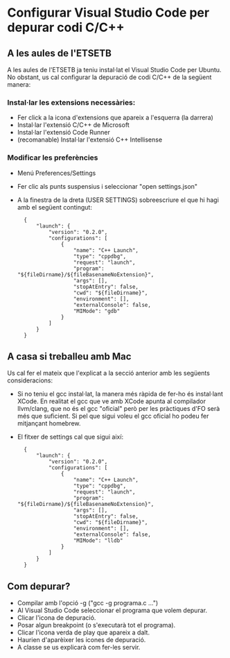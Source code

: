 # Configurar Visual Studio Code per depurar codi C/C++ 

## A les aules de l'ETSETB

A les aules de l'ETSETB ja teniu instal·lat el Visual Studio Code per Ubuntu. No obstant, us cal configurar la depuració de codi C/C++ de la següent manera:

### Instal·lar les extensions necessàries:

- Fer click a la icona d'extensions que apareix a l'esquerra (la darrera)
- Instal·lar l'extensió C/C++ de Microsoft
- Instal·lar l'extensió Code Runner
- (recomanable) Instal·lar l'extensió C++ Intellisense 

### Modificar les preferències 

- Menú Preferences/Settings 
- Fer clic als punts suspensius i seleccionar "open settings.json"
- A la finestra de la dreta (USER SETTINGS) sobreescriure el que hi hagi amb el següent contingut:

		{
		    "launch": {
		        "version": "0.2.0",
		        "configurations": [
		            {
		                "name": "C++ Launch",
		                "type": "cppdbg",
		                "request": "launch",
		                "program": "${fileDirname}/${fileBasenameNoExtension}",
		                "args": [],
		                "stopAtEntry": false,
		                "cwd": "${fileDirname}",
		                "environment": [],
		                "externalConsole": false,
		                "MIMode": "gdb"
		            }
		        ]
		    }
		} 

## A casa si treballeu amb Mac

Us cal fer el mateix que l'explicat a la secció anterior amb les següents consideracions:

- Si no teniu el gcc instal·lat, la manera més ràpida de fer-ho és instal·lant XCode. En realitat el gcc que ve amb XCode apunta al compilador llvm/clang, que no és el gcc "oficial" però per les pràctiques d'FO serà més que suficient. Si pel que sigui voleu el gcc oficial ho podeu fer mitjançant homebrew.
- El fitxer de settings cal que sigui així:

		{
		    "launch": {
		        "version": "0.2.0",
		        "configurations": [
		            {
		                "name": "C++ Launch",
		                "type": "cppdbg",
		                "request": "launch",
		                "program": "${fileDirname}/${fileBasenameNoExtension}",
		                "args": [],
		                "stopAtEntry": false,
		                "cwd": "${fileDirname}",
		                "environment": [],
		                "externalConsole": false,
		                "MIMode": "lldb"
		            }
		        ]
		    }
		} 

## Com depurar?

- Compilar amb l'opció -g ("gcc -g programa.c ...")
- Al Visual Studio Code seleccionar el programa que volem depurar.
- Clicar l'icona de depuració. 
- Posar algun breakpoint (o s'executarà tot el programa). 
- Clicar l'icona verda de play que apareix a dalt.
- Haurien d'aparèixer les icones de depuració.
- A classe se us explicarà com fer-les servir.

